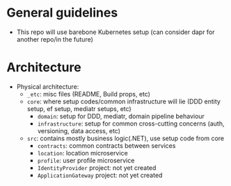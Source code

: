 # General guidelines
- This repo will use barebone Kubernetes setup (can consider dapr for another repo/in the future)

# Architecture

- Physical architecture:
    - `_etc`: misc files (README, Build props, etc)
    - `core`: where setup codes/common infrastructure will lie (DDD entity setup, ef setup, mediatr setups, etc)
      - `domain`: setup for DDD, mediatr, domain pipeline behaviour
      - `infrastructure`: setup for common cross-cutting concerns (auth, versioning, data access, etc)
    - `src`: contains mostly business logic(.NET), use setup code from core
      - `contracts`: common contracts between services
      - `location`: location microservice
      - `profile`: user profile microservice
      - `IdentityProvider` project: not yet created
      - `ApplicationGateway` project: not yet created
